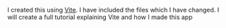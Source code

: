 I created this using [Vite](https://vitejs.dev/). I have included the files which I have changed.
I will create a full tutorial explaining Vite and how I made this app